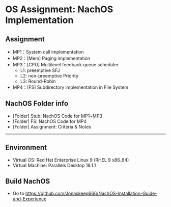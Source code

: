 # OS Assignment: NachOS Implementation

## Assignment
- MP1：System call implementation 
- MP2：[Mem] Paging implementation
- MP3：[CPU] Multilevel feedback queue scheduler
  - L1: preemptive SFJ
  - L2: non-preemptive Priority 
  - L3: Round-Robin
- MP4：[FS] Subdirectory implementation in File System

## NachOS Folder info

- [Folder]	Stub: NachOS Code for MP1~MP3  
- [Folder]  FS: NachOS Code for MP4
- [Folder]	Assignment: Criteria & Notes

----

## Environment

- Virtual OS: Red Hat Enterprise Linux 9 (RHEL 9 x86_64)
- Virtual Machine: Parallels Desktop 18.1.1

## Build NachOS

- Go to https://github.com/Jonaskeep666/NachOS-Installation-Guide-and-Experience

